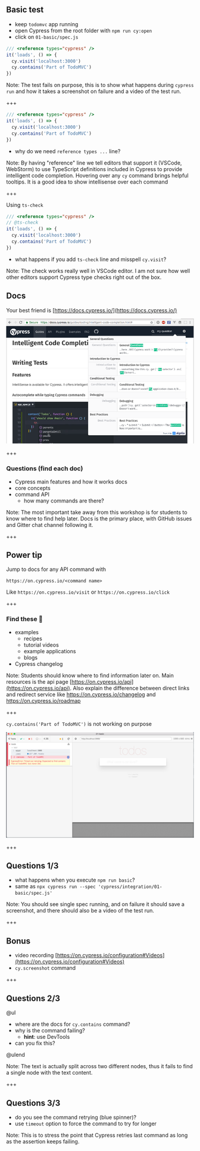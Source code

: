 ## Basic test

- keep `todomvc` app running
- open Cypress from the root folder with `npm run cy:open`
- click on `01-basic/spec.js`

```js
/// <reference types="cypress" />
it('loads', () => {
  cy.visit('localhost:3000')
  cy.contains('Part of TodoMVC')
})
```

Note:
The test fails on purpose, this is to show what happens during `cypress run` and how it takes a screenshot on failure and a video of the test run.

+++

```javascript
/// <reference types="cypress" />
it('loads', () => {
  cy.visit('localhost:3000')
  cy.contains('Part of TodoMVC')
})
```

- why do we need `reference types ...` line?

Note:
By having "reference" line we tell editors that support it (VSCode, WebStorm) to use TypeScript definitions included in Cypress to provide intelligent code completion. Hovering over any `cy` command brings helpful tooltips. It is a good idea to show intellisense over each command

+++

Using `ts-check`

```javascript
/// <reference types="cypress" />
// @ts-check
it('loads', () => {
  cy.visit('localhost:3000')
  cy.contains('Part of TodoMVC')
})
```

- what happens if you add `ts-check` line and misspell `cy.visit`?

Note:
The check works really well in VSCode editor. I am not sure how well other editors support Cypress type checks right out of the box.

## Docs

Your best friend is [https://docs.cypress.io/](https://docs.cypress.io/)

![Doc search](img/docs-search.png)

+++

### Questions (find each doc)

- Cypress main features and how it works docs
- core concepts
- command API
  - how many commands are there?

Note:
The most important take away from this workshop is for students to know where to find help later. Docs is the primary place, with GitHub issues and Gitter chat channel following it.

+++

## Power tip

Jump to docs for any API command with

```
https://on.cypress.io/<command name>
```

Like `https://on.cypress.io/visit` or `https://on.cypress.io/click`

+++

### Find these 🔎

- examples
  - recipes
  - tutorial videos
  - example applications
  - blogs
- Cypress changelog

Note:
Students should know where to find information later on. Main resources is the api page [https://on.cypress.io/api](https://on.cypress.io/api). Also explain the difference between direct links and redirect service like https://on.cypress.io/changelog and https://on.cypress.io/roadmap

+++

`cy.contains('Part of TodoMVC')` is not working on purpose

![Fails to find text](img/fails-to-find-text.png)

+++

## Questions 1/3

- what happens when you execute `npm run basic`?
- same as `npx cypress run --spec 'cypress/integration/01-basic/spec.js'`

Note:
You should see single spec running, and on failure it should save a screenshot, and there should also be a video of the test run.

+++

## Bonus

- video recording [https://on.cypress.io/configuration#Videos](https://on.cypress.io/configuration#Videos)
- `cy.screenshot` command

+++

## Questions 2/3

@ul

- where are the docs for `cy.contains` command?
- why is the command failing?
  - **hint**: use DevTools
- can you fix this?

@ulend

Note:
The text is actually split across two different nodes, thus it fails to find a single node with the text content.

+++

## Questions 3/3

- do you see the command retrying (blue spinner)?
- use `timeout` option to force the command to try for longer

Note:
This is to stress the point that Cypress retries last command as long as the assertion keeps failing.
